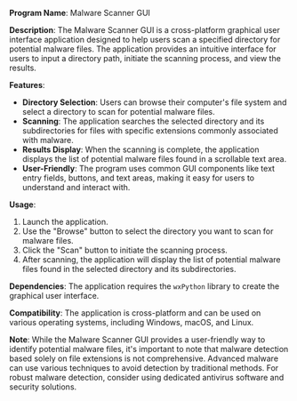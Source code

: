 **Program Name**: Malware Scanner GUI

**Description**:
The Malware Scanner GUI is a cross-platform graphical user interface application designed to help users scan a specified directory for potential malware files. The application provides an intuitive interface for users to input a directory path, initiate the scanning process, and view the results.

**Features**:
- **Directory Selection**: Users can browse their computer's file system and select a directory to scan for potential malware files.
- **Scanning**: The application searches the selected directory and its subdirectories for files with specific extensions commonly associated with malware.
- **Results Display**: When the scanning is complete, the application displays the list of potential malware files found in a scrollable text area.
- **User-Friendly**: The program uses common GUI components like text entry fields, buttons, and text areas, making it easy for users to understand and interact with.

**Usage**:
1. Launch the application.
2. Use the "Browse" button to select the directory you want to scan for malware files.
3. Click the "Scan" button to initiate the scanning process.
4. After scanning, the application will display the list of potential malware files found in the selected directory and its subdirectories.

**Dependencies**:
The application requires the `wxPython` library to create the graphical user interface.

**Compatibility**:
The application is cross-platform and can be used on various operating systems, including Windows, macOS, and Linux.

**Note**:
While the Malware Scanner GUI provides a user-friendly way to identify potential malware files, it's important to note that malware detection based solely on file extensions is not comprehensive. Advanced malware can use various techniques to avoid detection by traditional methods. For robust malware detection, consider using dedicated antivirus software and security solutions.
